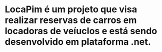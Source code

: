 # LocaPim é um projeto que visa realizar reservas de carros em locadoras de veíuclos e está sendo desenvolvido em plataforma .net.
